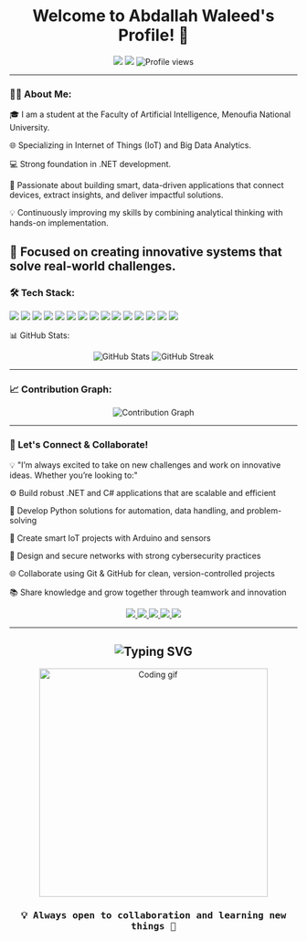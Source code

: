 <h1 align="center">Welcome to Abdallah Waleed's Profile! 👋</h1>

<p align="center">
  <a href="https://github.com/Abdallahwaleed19"><img src="https://img.shields.io/badge/-Abdallah%20Waleed-blue?style=for-the-badge"></a>
  <a href="mailto:waleedabdallah238@gmail.com"><img src="https://img.shields.io/badge/-waleedabdallah238@gmail.com-red?style=for-the-badge&logo=gmail&logoColor=white"></a>
  <img src="https://komarev.com/ghpvc/?username=Abdallahwaleed19&label=Profile%20views&color=blue&style=for-the-badge" alt="Profile views"/>
</p>

---
### 👨‍🎓 About Me:

🎓 I am a student at the Faculty of Artificial Intelligence, Menoufia National University.

🌐 Specializing in Internet of Things (IoT) and Big Data Analytics.

💻 Strong foundation in .NET development.

🚀 Passionate about building smart, data-driven applications that connect devices, extract insights, and deliver impactful solutions.

💡 Continuously improving my skills by combining analytical thinking with hands-on implementation.

🌟 Focused on creating innovative systems that solve real-world challenges.
---

### 🛠️ Tech Stack:
<p>
  <!-- Programming & Development -->
  <img src="https://img.shields.io/badge/Python-3776AB?style=for-the-badge&logo=python&logoColor=white"/>
  <img src="https://img.shields.io/badge/.NET-512BD4?style=for-the-badge&logo=dotnet&logoColor=white"/>
  <img src="https://img.shields.io/badge/Arduino-00979D?style=for-the-badge&logo=arduino&logoColor=white"/>
  <img src="https://img.shields.io/badge/Java-007396?style=for-the-badge&logo=java&logoColor=white"/>
  <img src="https://img.shields.io/badge/C%23-239120?style=for-the-badge&logo=c-sharp&logoColor=white"/>
  <img src="https://img.shields.io/badge/HTML5-E34F26?style=for-the-badge&logo=html5&logoColor=white"/>
  <img src="https://img.shields.io/badge/CSS3-1572B6?style=for-the-badge&logo=css3&logoColor=white"/>
  <img src="https://img.shields.io/badge/JavaScript-F7DF1E?style=for-the-badge&logo=javascript&logoColor=black"/>

  <!-- Big Data -->
  <img src="https://img.shields.io/badge/Apache%20Spark-E25A1C?style=for-the-badge&logo=apachespark&logoColor=white"/>
  <img src="https://img.shields.io/badge/Apache%20Hadoop-66CCFF?style=for-the-badge&logo=apachehadoop&logoColor=black"/>

  <!-- Frameworks -->
  <img src="https://img.shields.io/badge/Flask-000000?style=for-the-badge&logo=flask&logoColor=white"/>
  <img src="https://img.shields.io/badge/Django-092E20?style=for-the-badge&logo=django&logoColor=white"/>

  <!-- Cybersecurity -->
  <img src="https://img.shields.io/badge/Fortinet-EE3124?style=for-the-badge&logo=fortinet&logoColor=white"/>

  <!-- Tools -->
  <img src="https://img.shields.io/badge/VS%20Code-0078D4?style=for-the-badge&logo=visual-studio-code&logoColor=white"/>
  <img src="https://img.shields.io/badge/GitHub-181717?style=for-the-badge&logo=github&logoColor=white"/>
</p>
📊 GitHub Stats:
<p align="center">
  <img src="https://github-readme-stats.vercel.app/api?username=Abdallahwaleed19&show_icons=true&theme=tokyonight" alt="GitHub Stats" />
  <img src="https://github-readme-streak-stats.herokuapp.com/?user=Abdallahwaleed19&theme=tokyonight" alt="GitHub Streak" />
</p>

---

### 📈 Contribution Graph:
<p align="center">
  <img src="https://github-readme-activity-graph.vercel.app/graph?username=Abdallahwaleed19&theme=tokyo-night" alt="Contribution Graph" />
</p>

---

### 🤝 Let's Connect & Collaborate!
💡 "I’m always excited to take on new challenges and work on innovative ideas. Whether you’re looking to:"

⚙️ Build robust .NET and C# applications that are scalable and efficient

🐍 Develop Python solutions for automation, data handling, and problem-solving

🤖 Create smart IoT projects with Arduino and sensors

🔐 Design and secure networks with strong cybersecurity practices

🌐 Collaborate using Git & GitHub for clean, version-controlled projects

📚 Share knowledge and grow together through teamwork and innovation 

<p align="center">
  <a href="https://www.linkedin.com/in/abdallah-waleed-885089293">
    <img src="https://img.shields.io/badge/LinkedIn-0A66C2?style=for-the-badge&logo=linkedin&logoColor=white"/>
  </a>
  <a href="mailto:waleedabdallah238@gmail.com">
    <img src="https://img.shields.io/badge/Email-D14836?style=for-the-badge&logo=gmail&logoColor=white"/>
  </a>
  <a href="https://www.instagram.com/__abdallahwaleed/">
    <img src="https://img.shields.io/badge/Instagram-E4405F?style=for-the-badge&logo=instagram&logoColor=white"/>
  </a>
  <a href="https://www.facebook.com/abdallah.waleed.kamal/">
    <img src="https://img.shields.io/badge/Facebook-1877F2?style=for-the-badge&logo=facebook&logoColor=white"/>
  </a>
  <a href="https://abdallahwaleed-portfolio.netlify.app/">
    <img src="https://img.shields.io/badge/Portfolio-000000?style=for-the-badge&logo=github&logoColor=white"/>
  </a>
</p>

---

<h2 align="center">
  <img src="https://readme-typing-svg.herokuapp.com?font=Fira+Code&pause=1000&color=6A5ACD&center=true&vCenter=true&width=500&lines=✨+Thank+You+for+Visiting+My+Profile+✨" alt="Typing SVG" />
</h2>

<p align="center">
  <img src="https://media.giphy.com/media/qgQUggAC3Pfv687qPC/giphy.gif" width="400" alt="Coding gif"/>
</p>

<h3 align="center" style="font-family: 'Fira Code', monospace; font-weight: bold;">
  💡 Always open to collaboration and learning new things 🚀
</h3>





